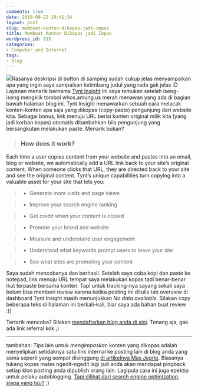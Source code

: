 ```yaml
---
comments: true
date: 2010-08-22 10:41:34
layout: post
slug: membuat-konten-dikopas-jadi-impas
title: Membuat Konten Dikopas jadi Impas
wordpress_id: 315
categories:
- Computer and Internet
tags:
- blog
---
```


[![](http://wz.tynt.com/images/btn_get_started_free.png)](http://whos.amung.us/stats/hu9vmb9oh3tk/)Rasanya deskripsi di button di samping sudah cukup jelas menyampaikan apa yang ingin saya sampaikan ketimbang judul yang rada gak jelas :D Layanan menarik bernama [Tynt Insight](http://www.tynt.com/tynt-insight) ini saya temukan setelah iseng-iseng mengklik tombol whos.amung.us merah menawan yang ada di bagian bawah halaman blog ini. Tynt Insight menawarkan sebuah cara melacak konten-konten apa saja yang dikopas (copy-paste) pengunjung dari website kita. Sebagai bonus, link menuju URL berisi konten original milik kita (yang jadi korban kopas) otomatis ditambahkan bila pengunjung yang bersangkutan melakukan paste. Menarik bukan?

<!-- more -->


> 

> 
> ### How does it work?
> 
> 
Each time a user copies content from your website and pastes into an  email, blog or website, we automatically add a URL link back to your  site’s original content. When someone clicks that URL, they are directed  back to your site and see the original content.
Tynt’s unique capabilities turn copying into a valuable asset for your site that lets you:

> 
> 
	
>   * Generate more visits and page views
> 
	
>   * Improve your search engine ranking
> 
	
>   * Get credit when your content is copied
> 
	
>   * Promote your brand and website
> 
	
>   * Measure and understand user engagement
> 
	
>   * Understand what keywords prompt users to leave your site
> 
	
>   * See what sites are promoting your content
> 




Saya sudah mencobanya dan berhasil. Setelah saya coba kopi dan paste ke notepad, link menuju URL tempat saya melakukan kopas tadi benar-benar ikut terpaste bersama konten. Tapi untuk tracking-nya sayang sekali saya belum bisa memberi review karena ketika posting ini ditulis tab overview di dashboard Tynt Insight masih menunjukkan _No data available_. Silakan copy beberapa teks di halaman ini berkali-kali, biar saya ada bahan buat review :))

Tertarik mencoba? Silakan [mendaftarkan blog anda di sini](https://id.tynt.com/account/sign_up). Tenang aja, gak ada link referral kok ;)



* * *

tambahan: Tips lain untuk _mengimpaskan_ konten yang dikopas adalah menyelipkan setidaknya satu link internal ke posting lain di blog anda yang sama seperti yang sempat disinggung [di artikelnya Mas Jeprie](http://www.desaindigital.com/autoblogging-itu-menyebalkan-titik/). Biasanya tukang kopas males ngedit-ngedit lagi jadi anda akan mendapat pingback setiap klon posting anda dipublish orang lain. Lagipula cara ini juga epektip untuk pelaku autoblogging. [Tapi dilihat dari search engine optimization, siapa yang tau?](http://akhyar.web.id/2010/08/21/google-juga-manusia/) ;)
